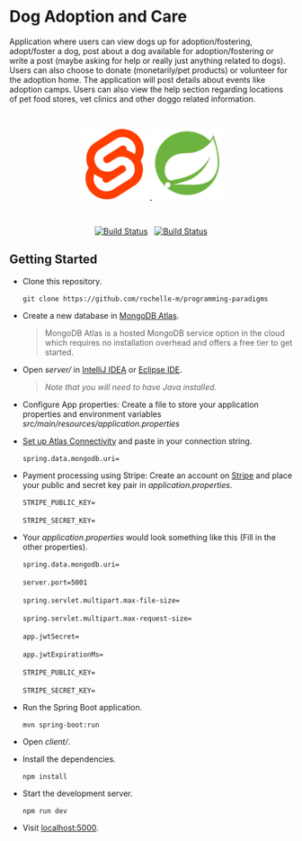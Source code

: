# Dog Adoption and Care

Application where users can view dogs up for adoption/fostering, adopt/foster a dog, post about a dog available for adoption/fostering or write a post (maybe asking for help or really just anything related to dogs). Users can also choose to donate (monetarily/pet products) or volunteer for the adoption home. The application will post details about events like adoption camps. Users can also view the help section regarding locations of pet food stores, vet clinics and other doggo related information.

<br/>
<p align="center">
	<a href="https://svelte.dev/" target="_blank">
		<img src="https://raw.githubusercontent.com/github/explore/42198dc9113595ddd22cc12771bb719c8cf08b67/topics/svelte/svelte.png" width="125">
	</a>
	<a href="https://spring.io/projects/spring-boot" target="_blank">
		<img src="https://raw.githubusercontent.com/github/explore/80688e429a7d4ef2fca1e82350fe8e3517d3494d/topics/spring-boot/spring-boot.png" width="125">
	</a>	
</p>

<br/>

<p align="center">
<a href="https://github.com/rochelle-m/pl406-doggo-adoption/actions/workflows/node.js.yml"><img src="https://github.com/rochelle-m/pl406-doggo-adoption/actions/workflows/node.js.yml/badge.svg" alt="Build Status"></a>
&nbsp;
<a href="https://github.com/rochelle-m/pl406-doggo-adoption/actions/workflows/maven.yml"><img src="https://github.com/rochelle-m/pl406-doggo-adoption/actions/workflows/maven.yml/badge.svg" alt="Build Status"></a>
</p>

## Getting Started
 
- Clone this repository.
	```
	git clone https://github.com/rochelle-m/programming-paradigms
	```
 -  Create a new database in  [MongoDB Atlas](https://account.mongodb.com/account/login).
 
	>  MongoDB Atlas is a hosted MongoDB service option in the cloud which requires no installation overhead and offers a free tier to get started.
- Open *server/* in [IntelliJ IDEA](https://www.jetbrains.com/idea/download/) or [Eclipse IDE](https://www.eclipse.org/downloads/).
	> _Note that you will need to have Java installed._
-  Configure App properties: Create a file to store your application properties and environment variables *src/main/resources/application.properties* 
-  [Set up Atlas Connectivity](https://docs.mongodb.com/guides/cloud/connectionstring/)
	and paste in your connection string. 
	```properties
	spring.data.mongodb.uri=
	```
- Payment processing using Stripe: Create an account on [Stripe](https://stripe.com/) and place your public and secret key pair in *application.properties*.
	```properties
	STRIPE_PUBLIC_KEY=
	
	STRIPE_SECRET_KEY=
	```
- Your *application.properties* would look something like this (Fill in the other properties).
	```properties
	spring.data.mongodb.uri=

	server.port=5001

	spring.servlet.multipart.max-file-size=

	spring.servlet.multipart.max-request-size=

	app.jwtSecret=

	app.jwtExpirationMs=

	STRIPE_PUBLIC_KEY=

	STRIPE_SECRET_KEY=

	```
		
-  Run the Spring Boot application.
	 ```
	mvn spring-boot:run
	```

- Open *client/*.
- Install the dependencies.
	```
	npm install
- Start the development server.
	```
	npm run dev
- Visit [localhost:5000](http://localhost:5000/).

